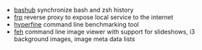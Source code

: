 - [bashub](https://bashub.com) synchronize bash and zsh history
- [frp](https://github.com/fatedier/frp) reverse proxy to expose local service to the internet
- [hyperfine](https://github.com/sharkdp/hyperfine) command line benchmarking tool
- [feh](https://feh.finalrewind.org) command line image viewer with support for slideshows, i3 background images, image meta data lists
